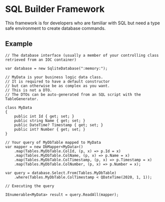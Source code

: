 SQL Builder Framework
=====================

This framework is for developers who are familiar with SQL but need a type safe environment to create database commands.

Example
-------

    // The database interface (usually a member of your controlling class retrieved from an IOC container)

    var database = new SqliteDatabase(":memory:");

    // MyData is your business logic data class.
    // It is required to have a default constructor
    // but can otherwise be as complex as you want.
    // This is not a DTO.
    // The DTOs can be auto-generated from an SQL script with the TableGenerator.

    class MyData
    {
        public int Id { get; set; }
        public string Name { get; set; }
        public DateTime? Timestamp { get; set; }
        public int? Number { get; set; }
    }

    // Your query of MyDbTable mapped to MyData
    var mapper = new DbMapper<MyData>()
        .map(Tables.MyDbTable.ColId, (p, x) => p.Id = x)
        .map(Tables.MyDbTable.ColName, (p, x) => p.Name = x)
        .map(Tables.MyDbTable.ColTimestamp, (p, x) => p.Timestamp = x)
        .map(Tables.MyDbTable.ColNumber, (p, x) => p.Number = x);

    var query = database.Select.From(Tables.MyDbTable)
        .where(Tables.MyDbTable.ColTimestamp < QDateTime(2020, 1, 1));

    // Executing the query

    IEnumerable<MyData> result = query.ReadAll(mapper);
